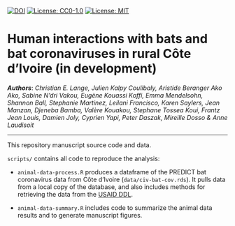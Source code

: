 [![DOI](https://zenodo.org/badge/146802522.svg)](https://zenodo.org/badge/latestdoi/146802522) [![License: CC0-1.0](https://img.shields.io/badge/License-CC0%201.0-lightgrey.svg)](http://creativecommons.org/publicdomain/zero/1.0/) [![License: MIT](https://img.shields.io/badge/License-MIT-yellow.svg)](https://opensource.org/licenses/MIT)

# Human interactions with bats and bat coronaviruses in rural Côte d’Ivoire (in development)

***Authors***: *Christian E. Lange, Julien Kalpy Coulibaly, Aristide Beranger Ako Ako, Sabine N’dri Vakou, Eugène Kouassi Koffi, Emma Mendelsohn, Shannon Ball, Stephanie Martinez, Leilani Francisco, Karen Saylers, Jean Manzan, Djeneba Bamba, Valère Kouakou, Stephane Tossea Koui, Frantz Jean Louis, Damien Joly, Cyprien Yapi, Peter Daszak, Mireille Dosso & Anne Laudisoit*

------------------------------------------------------------------------

This repository manuscript source code and data.

`scripts/` contains all code to reproduce the analysis:

-   `animal-data-process.R` produces a dataframe of the PREDICT bat coronavirus data from Côte d’Ivoire (`data/civ-bat-cov.rds`). It pulls data from a local copy of the database, and also includes methods for retrieving the data from the [USAID DDL](https://data.usaid.gov/Global-Health-Security-in-Development-GHSD-/PREDICT-Emerging-Pandemic-Threats-Project/tqea-hwmr).

-   `animal-data-summary.R` includes code to summarize the animal data results and to generate manuscript figures. 
